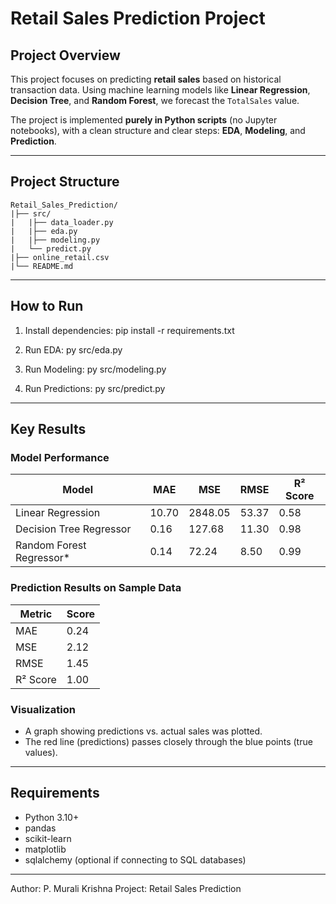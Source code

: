# Retail Sales Prediction Project

## Project Overview
This project focuses on predicting **retail sales** based on historical transaction data. Using machine learning models like **Linear Regression**, **Decision Tree**, and **Random Forest**, we forecast the `TotalSales` value.

The project is implemented **purely in Python scripts** (no Jupyter notebooks), with a clean structure and clear steps: **EDA**, **Modeling**, and **Prediction**.

---

## Project Structure
```
Retail_Sales_Prediction/
|├── src/
|   |├── data_loader.py
|   |├── eda.py
|   |├── modeling.py
|   └── predict.py
|├── online_retail.csv
|└── README.md
```

---

## How to Run

1. Install dependencies:
pip install -r requirements.txt

2. Run EDA:
py src/eda.py

3. Run Modeling:
py src/modeling.py

4. Run Predictions:
py src/predict.py

---

## Key Results

### Model Performance
| Model                   | MAE   | MSE    | RMSE  | R² Score |
|------------------------ |-------|--------|-------|----------|
| Linear Regression       | 10.70 | 2848.05| 53.37 | 0.58     |
| Decision Tree Regressor | 0.16  | 127.68 | 11.30 | 0.98     |
| Random Forest Regressor*| 0.14  | 72.24  | 8.50  | 0.99     |

### Prediction Results on Sample Data
| Metric | Score |
|--------|-------|
| MAE    | 0.24  |
| MSE    | 2.12  |
| RMSE   | 1.45  |
| R² Score | 1.00  |

### Visualization
- A graph showing predictions vs. actual sales was plotted.
- The red line (predictions) passes closely through the blue points (true values).

---

## Requirements
- Python 3.10+
- pandas
- scikit-learn
- matplotlib
- sqlalchemy (optional if connecting to SQL databases)

---

Author: P. Murali Krishna 
Project: Retail Sales Prediction


